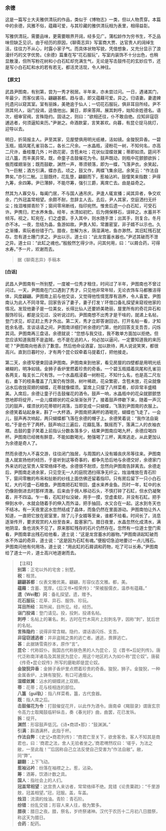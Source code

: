 <script type="text/javascript">
    var head = document.getElementsByTagName('head')[0];
    cssURL = '/public/liao.css';
    linkTag = document.createElement('link');
    linkTag.href = cssURL;
    linkTag.setAttribute('type','text/css');
    linkTag.setAttribute('rel','stylesheet');
    head.appendChild(linkTag);
</script>
### 余德

这是一篇写士大夫雅供清玩的作品，类似于《博物志》一类，但以人物贯穿。本篇中的余德，风雅不俗，蕴藉可爱，与其珍藏的雅供清玩相为表里，相得益彰。

写雅供清玩，需要品味，更需要眼界开阔，经多见广。蒲松龄作为穷书生，不乏品味但缺乏见识。由于经历的原因，《聊斋志异》写富商大贾、达官贵人的阔绰生活，往往力不从心，时露小家子气。而具体状物写貌，凭借想象，又充分显示了浪漫纤巧的文字优势。《余德》篇重在写“花石服玩”，写室内装饰不十分出色，也稍显散漫，但所写粉花树和小白石缸却充满生气，无论是写击鼓传花的玄妙应节，还是写小白石缸和水的若有若无，都活灵活现，令人神往。

#### 【原文】
<section>
武昌尹图南，有别第，尝为一秀才税居。半年来，亦未尝过问。一日，遇诸其门，年最少，而客仪裘马，翩翩甚都。趋与语，即又蕴藉可爱。异之。归语妻。妻遣婢托遗问以窥其室。室有丽姝，美艳逾于仙人；一切花石服玩，俱非耳目所经。尹不测其何人，诣门投谒，适值他出。翼日，即来答拜。展其刺呼，始知余姓德名。语次，细审官阀，言殊隐约。固诘之，则曰：“欲相还往，仆不敢自绝。应知非寇窃逋逃者，何须逼知来历。”尹谢之。命酒款宴，言笑甚欢。向暮，有昆仑捉马挑灯，迎导以去。

明日，折简报主人。尹至其家，见屋壁俱用明光纸裱，洁如镜。金狻猊异香。一碧玉瓶，插凤尾孔雀羽各二，各长二尺余。一水晶瓶，浸粉花一树，不知何名，亦高二尺许，垂枝覆几外；叶疏花密，含苞未吐；花状似湿蝶敛翼；蒂即如须。筵间不过八簋，而丰美异常。既，命童子击鼓催花为令。鼓声既动，则瓶中花颤颤欲拆；俄而蝶翅渐张；既而鼓歇，渊然一声，蒂须顿落，即为一蝶，飞落尹衣。余笑起，飞一巨觥；酒方引满，蝶亦去。顷之，鼓又作，两蝶飞集余冠。余笑云：“作法自弊矣。”亦引二觥。三鼓既终，花乱堕，翩翻而下，惹袖沾衿。鼓僮笑来指数：尹得九筹，余四筹。尹已薄醉，不能尽筹，强引三爵，离席亡去。由是益奇之。

然其为人寡交与，每阖门居，不与国人通吊庆。尹逢人辄宣播；闻其异者，争交欢余，门外冠盖常相望。余颇不耐，忽辞主人去。去后，尹人其家，空庭洒扫无纤尘；烛泪堆掷青阶下；窗间零帛断线，指印宛然。惟舍后遗一小白石缸，可受石许。尹携归，贮水养朱鱼。经年，水清如初贮。后为佣保移石，误碎之。水蓄并不倾泻。视之，缸宛在，们之虚耍。手入其中，则水随手泄；出其手，则复合。冬月亦不冰。一夜，忽结为晶，鱼游如故。尹畏人知，常置密室，非子婿不以示也。久之渐播，索玩者纷错于门。腊夜，忽解为水，荫湿满地，鱼亦渺然。其旧缸残石犹存。忽有道士踵门求之。尹出以示。道士曰：“此龙宫蓄水器也。”尹述其破而不泄之异。道士曰：“此缸之魂也。”殷殷然乞得少许。问其何用，曰：“以屑合药，可得水寿。”予一片，欢谢而去。

</section>

> 据《聊斋志异》手稿本

#### [白话]
<aside>

武昌人尹图南有一所别墅，一度被一位秀才租住，时间过了半年，尹图南也不曾过问过。一天，尹图南在门口遇到了秀才，只见他非常年轻，无论衣饰车马都雅洁得体，风度翩翩。尹图南上前与他交谈，又觉得他性情宽厚有涵养，令人喜爱。尹图南认为此人不同寻常。回家告诉了妻子，妻子打发丫环借口备礼探望来窥视他家的情况。发现他妻子是一位美女，长得比仙人还要娇美艳丽，屋里所有的奇花异石和服饰珍玩，都是没见过、没听说过的。尹图南想不出秀才是干啥的，就递上名帖，登门求见，却正赶上秀才外出。第二天，秀才立即答谢回访。打开名帖一看，才知姓余名德。言谈话语之间，尹图南详细打听余德的门第，他的回答支支吾吾，闪烁其词。尹图南再三盘诘，余德就说：“您想与我交往，我不敢单方面加以拒绝。但您应该知道我既不是盗贼，也不是在逃的人，何必加以逼问，一定要知道我的来历呢？”尹图南向他表示了歉意。然后他命设酒宴，加以款待，两人说说笑笑，都很高兴。直到日暮时分，才有两个昆仑奴牵着马提着灯，把他接走。

第二天，余德写便柬回请尹图南。尹图南来到他家，看见房屋的四壁都是用明光纸裱糊的，明净如镜。金狮子香炉里燃着珍贵的奇香。一个碧玉瓶插着凤尾和孔雀羽各两支，每支长二尺有馀。一个水晶瓶浸着一树粉花，不知什么名，也是高二尺左右，垂下的枝条覆盖了几案仍有馀荫，树叶稀疏，花朵繁密，含苞未放，花朵就像沾水后收拢双翅的蝴蝶，花蒂就像蝶须。宴席上只摆了八样菜肴，却异常丰盛精美。入席后，余德让童子行击鼓催花的酒令。鼓声一响，水晶瓶中的花朵就颤颤悠悠地即将绽开，一会儿蝶翅状的花朵渐渐张开了。接着鼓声停歇下来，随着一声沉沉的鼓声，蝶须状的花蒂顿时凋落，当即变成一只蝴蝶，飞落到尹图南的衣服上。余德笑着站起身来，斟了一大杯酒，尹图南把满杯的酒喝完，蝴蝶也飞走了。一会儿，鼓声再次响起，两只蝴蝶都飞落在余德的帽子上。余德笑着说：“我作法自毙啦。”于是也干了两杯。鼓声响过三遍后，花瓣乱落，飘摇而下，落满二人的衣袖衣襟。击鼓的童子笑着上前指认分数各落多少，结果尹图南应喝九杯，余德应喝四杯。尹图南已经微有醉意，不能如数喝光，勉强喝了三杯，离席逃走。从此更加认为余德是奇人了。

然而余德为人不喜交游，往往闭门独居，与周围的人没有婚丧庆吊等往来。尹图南逢人就宣扬他的经历，于是听到这等奇事的，都争先恐后地与余德交好，余德家门外来访的达官贵人常常络绎不绝。余德很不耐烦，忽然向尹图南告辞离去。余德走后，尹图南走进余家，只见空无一人的庭院洒扫得净无纤尘，烛油堆放在青石阶下，窗间零散的布帛和扯断的纱线上面仿佛还留着指印。只有房后留下一只小白石缸，大约可盛一石粮食。尹图南把石缸带回，盛水来养金鱼。历时一年，缸中的水仍像刚倒进去时那样清澈。后来由于佣人移动石头，不慎打碎了石缸，但水仍凝聚着，并不四溢。乍一看，石缸好似没破，用手一摸，空虚柔软，并没有石缸。把手伸到水中，水就会随着手的伸入而外溢，把手抽回，水又合在一起。这水到冬天也不结冰。有一天夜里这水忽然结成了晶体，而鱼仍然在里面游动。尹图南怕让外人知道，一直把它放在密室里，除了儿子女婿等至亲，谁都不给看。时间长了，消息逐渐传开，要求观赏的人纷至沓来，盈塞家门。腊日夜里，水晶忽然化成清水，满地阴湿，鱼也消失不见了。原来那缸残存的石片仍然存在。忽然有一位道士登门索看，尹图南拿出残石给他看，道士说：“这是龙宫蓄水的器物。”尹图南讲起缸破而水不外溢的奇异，道士说：“这是因为石缸有魂。”便殷切急迫地要讨一点儿残石。尹图南问他有何用场，道士说：“用此缸的石屑调和药物，吃了可以长寿。”尹图南给了道士一片，道士高兴地道谢而去。

</aside>

> 【注释】  
<b>别第</b>：正宅以外的宅舍；别墅。  
<b>税</b>：租赁。  
<b>翩翩甚都</b>：仪表文雅优美。翩翩，形容仪态文雅。都，美。  
<b>蕴藉</b>：含蓄、宽厚。《后汉书•桓荣传》：“荣被服儒衣，温恭有蕴藉。”  
<b>遗（Wei慰）问</b>：备礼探望。遗，赠予。  
<b>花石服玩</b>：花草、异石、服饰、珍玩。  
<b>耳目所经</b>：耳所闻，目所见。经，经历。  
<b>诣门投谒</b>：登门请见。投，投刺，投递名帖。  
<b>刺呼</b>：名帖上的署名。刺，古时在竹木简片上刻刺名字，因称“刺”，犹后世的名帖。  
<b>言殊隐约</b>：说得非常含糊。隐约，谓话语闪烁、支吾。  
<b>非寇窃逋逃者</b>：并非盗贼之类的逃亡者。逋逃，畏罪逃亡。  
<b>甚</b>：此据铸雪斋抄本，原作“言”。  
<b>昆仑</b>：代称奴仆。我国古代称肤色黑的人为昆仑，见《晋书•后妃列传》。唐代泛称南洋诸岛及其居民为昆仑，用这个地区的人为如仆称“昆仑奴”。唐裴《传奇•昆仑奴传》所写的磨勒即是昆仑奴。  
<b>金狻猊异香</b>：金狮子香炉里点燃着珍贵的奇香。狻猊，狮子。金狻猊，一种金属香炉，上铸有狻猊，有口可通烟火。  
<b>湿蝶敛翼</b>：沾水的蝴蝶闭上双翅。  
<b>蒂</b>：花蒂；花与枝相连的部位。  
<b>八簋（guǐ轨）</b>：指八样菜肴。簋，古代食器。  
<b>既</b>：指人席之后。  
<b>击鼓催花为令</b>：打鼓催促花开，以此作为酒令。唐南卓《羯鼓录》谓唐玄宗令高力士取羯鼓临轩纵击，奏《春光好》曲，曲罢，花已发坼。  
<b>拆</b>：绽开。  
<b>渊然</b>：形容鼓声低沉。《诗•商颂•那》：“鼓渊渊。”  
<b>引满</b>：斟酒满杯。此指于杯。  
<b>作法自弊</b>：《史记•商君列传》：“商君亡至关下，欲舍客舍。客人不知其是商君也，曰：‘商君之法，舍人无验者坐之。’商君喟然叹曰：‘嗟乎，为法之敝，一至此哉！’”后因称自己立法反使自己受害为”作法自敝”。敝，同“弊”。  
<b>翩翻</b>：上下飞动。  
<b>惹袖沾衿</b>：纷落在袖襟之上。惹，沾染。  
<b>筹</b>：酒筹，饮酒计数之具。  
<b>国人</b>：指社会上的人们。  
<b>冠盖常相望</b>：达宫贵人来访者，常常络绎不绝。晁错《论贵粟疏》：“千里游敖，冠盖相望。”冠，冠服。盖，车盖。  
<b>烛泪</b>：流滴的烛油。青阶：青石阶。  
<b>纷错</b>：纷乱交错；形容人来人往，极为繁多。  
<b>腊夜</b>：腊日之夜。腊，祭名，岁终祭诸神。汉代于农历十二月初八日腊祭，称这天为腊日。  
<b>合药</b>：配药。  
